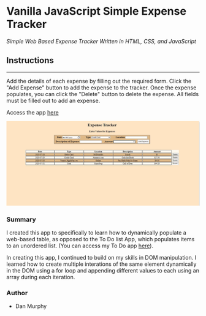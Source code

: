 # Vanilla JavaScript Simple Expense Tracker

_Simple Web Based Expense Tracker Written in HTML, CSS, and JavaScript_

## Instructions

---

Add the details of each expense by filling out the required form. Click the "Add Expense" button to add the expense to the tracker. Once the expense populates, you can click the "Delete" button to delete the expense. All fields must be filled out to add an expense.


Access the app [here](https://danielmurphy1.github.io/ExpenseTracker/)

![ExpenseApp Screen](https://github.com/danielmurphy1/ExpenseTracker/blob/master/ScreenShot.JPG)

### Summary

I created this app to specifically to learn how to dynamically populate a web-based table, as opposed to the To Do list App, which populates items to an unordered list. (You can access my To Do app [here](https://danielmurphy1.github.io/ToDoApp/)).

In creating this app, I continued to build on my skills in DOM manipulation. I learned how to create multiple interations of the same element dynamically in the DOM using a for loop and appending different values to each using an array during each iteration. 

### Author

- Dan Murphy